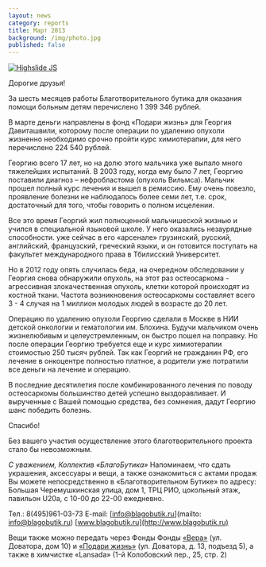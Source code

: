 ```yaml
---
layout: news
category: reports
title: Март 2013
background: /img/photo.jpg
published: false
---
```


<div class="slides">
<a href="http://blagobutik.ru/img/davitashvili.jpg" class="highslide  " onclick="return hs.expand(this)"><img src="http://blagobutik.ru/img/davitashvili_thumb.jpg" alt="Highslide JS" title="Click to enlarge"></a>
</div>

Дорогие друзья!

За шесть месяцев работы Благотворительного бутика для оказания помощи больным детям перечислено 1 399 346 рублей.  


В марте деньги направлены в фонд «Подари жизнь» для Георгия Давиташвили, которому после операции по удалению опухоли жизненно необходимо срочно пройти курс химиотерапии,  для него перечислено 224 540 рублей.  


Георгию всего 17 лет, но на долю этого мальчика уже выпало много тяжелейших испытаний.  В 2003 году, когда ему было 7 лет, Георгию поставили диагноз –  нефробластома (опухоль Вильмса). Мальчик прошел полный курс лечения и вышел в ремиссию. Ему очень повезло, проявление болезни не наблюдалось более семи лет, т.е. срок, достаточный для того, чтобы говорить о полном исцелении.  


Все это время Георгий жил полноценной мальчишеской жизнью и учился в специальной языковой школе. У него оказались незаурядные способности.  уже сейчас в его «арсенале» грузинский, русский, английский, французский, греческий языки, и он готовится поступать на факультет международного права в Тбилисский Университет.  


Но в 2012 году опять случилась беда, на очередном обследовании у Георгия снова обнаружили опухоль, на этот раз остеосаркома - агрессивная злокачественная опухоль, клетки которой происходят из костной ткани.  Частота возникновения остеосаркомы составляет всего 3 - 4 случая на 1 миллион молодых людей в возрасте до 20 лет.  


Операцию по удалению опухоли Георгию сделали в Москве в НИИ детской онкологии и гематологии им. Блохина. Будучи мальчиком очень жизнелюбивым и целеустремленным, он быстро пошел на поправку. Но после операции Георгию требуется еще и курс химиотерапии стоимостью 250 тысяч рублей. Так как Георгий не гражданин РФ, его лечение в онкоцентре полностью платное,  а родители уже потратили все деньги на лечение и операцию.  


В последние десятилетия после комбинированного лечения по поводу остеосаркомы большинство детей успешно выздоравливает.  И вырученные с Вашей помощью средства, без сомнения, дадут Георгию шанс победить болезнь. 

Спасибо!

Без вашего участия осуществление этого благотворительного проекта стало бы невозможным.   


*С уважением, 
Коллектив «БлагоБутика»*
Напоминаем, что сдать украшения, аксессуары и вещи, а также ознакомиться с актами продаж Вы можете непосредственно в «Благотворительном Бутике» по адресу: Большая Черемушкинская улица, дом 1, ТРЦ РИО, цокольный этаж, павильон U20а, 
с 10-00 до 22-00 ежедневно.  


Тел.: 8(495)961-03-73  E-mail: [info@blagobutik.ru](mailto: info@blagobutik.ru)  [www.blagobutik.ru](http://www.blagobutik.ru)  


Вещи также можно передать через Фонды Фонды [«Вера»](www.hospicefund.ru) (ул. Доватора, дом 10) и [«Подари жизнь»](http://podari-zhizn.ru) (ул. Доватора, д. 13, подъезд 5), а также в химчистке «Lansada» (1-й Колобовский пер., 25, стр. 2)